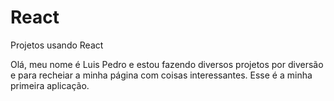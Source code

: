 # React
Projetos usando React

Olá, meu nome é Luis Pedro e estou fazendo diversos projetos por diversão e para recheiar a minha página com coisas interessantes. Esse é a minha primeira aplicação.
